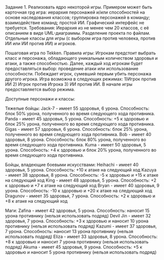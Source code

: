 Задание 1. Реализовать ядро некоторой игры. Примером может быть
карточная rpg игра: иерархия персонажей и/или способностей на основе
наследования классов; группировка персонажей в команду; взаимодействие
команд; простой ИИ. Графический интерфейс не требуется. Требования:
Иерархия из не менее чем 20 классов, с её описанием в виде
UML-диаграммы. Разделение проекта по файлам. Отдельные классы для игры
(с выбором игра против человека, против ИИ или ИИ против ИИ) и игроков.

Пошаговая игра по Tekken. Правила игры: Игрокам предстоит выбрать класс
и персонажа, обладающего уникальным количеством здоровья и атаки, а
также способностью. Далее, каждый ход игрокам будет предоставляться
выбор: проведение атаки или использование способности. Побеждает игрок,
сумевший первым убить персонажа другого игрока. Игра возможна в
следующих режимах: 1)Игрок против ИИ 2) Игрок против Игрока 3) ИИ против
ИИ. В начале игры предоставляется выбор режима.

Доступные персонажи и классы:

Тяжелые бойцы: Jack-7 - имеет 55 здоровья, 6 урона. Способность: блок
50% урона, полученного во время следующего хода противника. Panda -
имеет 45 здоровья, 5 урона. Способность: +5 к здоровью и блок 25% урона,
полученного во время следующего хода противника. Gigas - имеет 57
здоровья, 6 урона. Способность: блок 25% урона, полученного во время
следующего хода противника. Bob - имеет 40 здоровья, 8 урона.
Способность: блок 80% урона, полученного во время следующего хода
противника. Kuma - имеет 50 здоровья, 5 урона. Способность: +4 к
здоровью и блок 20% урона, полученного во время следующего хода
противника.

Бойцы, владеющие боевыми искусствами: Heihachi - имеет 40 здоровья, 5
урона. Способность: +10 к атаке на следующий ход Kazuya - имеет 38
здоровья, 8 урона. Способность: -5 к здоровью и +15 к атаке на следующий
ход King - имеет 48 здоровья, 5 урона. Способность: +2 к здоровью и +7 к
атаке на следующий ход Bryan - имеет 40 здоровья, 9 урона. Способность:
-10 к здоровью и +20 к атаке на следующий ход Dragunov - имеет 35
здоровья, 7 урона. Способность: +2 к здоровью и +8 к атаке на следующий
ход

Маги: Zafina - имеет 42 здоровья, 5 урона. Способность: наносит 15 урона
противнику (нельзя использовать подряд) Devil Jin - имеет 32 здоровья, 7
урона. Способность: +3 к здоровью и наносит 10 урона противнику (нельзя
использовать подряд) Kazumi - имеет 37 здоровья, 7 урона. Способность:
наносит 13 урона противнику (нельзя использовать подряд) Eliza - имеет
33 здоровья, 8 урона. Способность: +8 к здоровью и наносит 7 урона
противнику (нельзя использовать подряд) Akuma - имеет 45 здоровья, 9
урона. Способность: +5 к здоровью и наносит 5 урона противнику (нельзя
использовать подряд)
